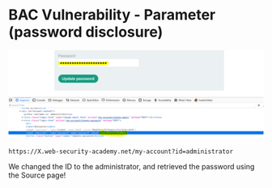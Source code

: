 # BAC Vulnerability - Parameter (password disclosure)


![****](/BAC-BrokenAccessControl/Screenshots/bac10.PNG)

```
https://X.web-security-academy.net/my-account?id=administrator
```

We changed the ID to the administrator, and retrieved the password using the Source page!
